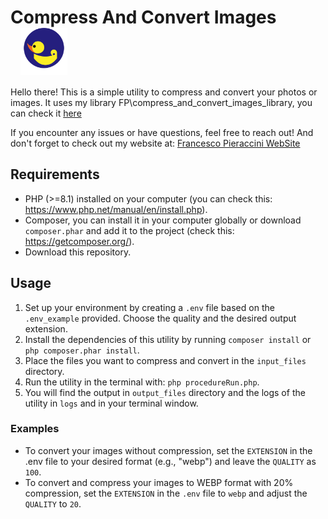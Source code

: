 # Compress And Convert Images <a href="https://www.francescopieraccini.it/"><img src="./light_blue_nome.svg"  alt="FrancescoPieraccini Logo" width="75" style="vertical-align:middle; padding-left:1rem;"/></a>
Hello there! This is a simple utility to compress and convert your photos or images.
It uses my library FP\compress_and_convert_images_library, you can check it
[here](https://github.com/Amreal-Lamanera/compress_and_convert_images_library)

If you encounter any issues or have questions, feel free to reach out! And don't forget to check out my website at: [Francesco Pieraccini WebSite](https://www.francescopieraccini.it)

## Requirements
- PHP (>=8.1) installed on your computer (you can check this: https://www.php.net/manual/en/install.php).
- Composer, you can install it in your computer globally or download `composer.phar` and add it to the project
  (check this: https://getcomposer.org/).
- Download this repository.

## Usage
1. Set up your environment by creating a `.env` file based on the `.env_example` provided. 
   Choose the quality and the desired output extension.
2. Install the dependencies of this utility by running `composer install` or `php composer.phar install`.
3. Place the files you want to compress and convert in the `input_files` directory.
4. Run the utility in the terminal with: `php procedureRun.php`.
5. You will find the output in `output_files` directory and the logs of the utility 
   in `logs` and in your terminal window.

### Examples
- To convert your images without compression, set the `EXTENSION` in the .env file to your desired format 
  (e.g., "webp") and leave the `QUALITY` as `100`.
- To convert and compress your images to WEBP format with 20% compression, set the `EXTENSION` in the `.env` 
  file to `webp` and adjust the `QUALITY` to `20`.